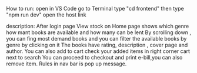 How to run:
open in VS Code
go to Terminal
type "cd frontend"
then type "npm run dev"
open the host link

description:
After login page
View stock on Home page shows which genre how mant books are available and how many can be lent
By scrolling down , you can fing most demand books and you can filter the available books by genre by clicking on it
The books have rating, description , cover page and author.
You can also add to cart
check your added items in right corner cart next to search
You can proceed to checkout and print e-bill,you can also remove item.
Rules in nav bar is pop up message.
